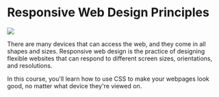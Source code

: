 # Responsive Web Design Principles
![](https://gentraf.com/wp-content/uploads/2020/06/responsive-design.jpg)

There are many devices that can access the web, and they come in all shapes and sizes. Responsive web design is the practice of designing flexible websites that can respond to different screen sizes, orientations, and resolutions.

In this course, you'll learn how to use CSS to make your webpages look good, no matter what device they're viewed on.